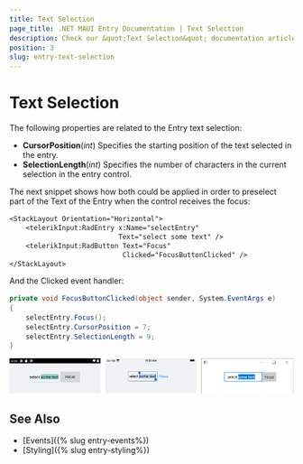 ```yaml
---
title: Text Selection
page_title: .NET MAUI Entry Documentation | Text Selection
description: Check our &quot;Text Selection&quot; documentation article for Telerik Entry for .NET MAUI control.
position: 3
slug: entry-text-selection
---
```


# Text Selection

The following properties are related to the Entry text selection: 

* **CursorPosition**(*int*) Specifies the starting position of the text selected in the entry.
* **SelectionLength**(*int*) Specifies the number of characters in the current selection in the entry control.

The next snippet shows how both could be applied in order to preselect part of the Text of the Entry when the control receives the focus:

```XAML
<StackLayout Orientation="Horizontal">
    <telerikInput:RadEntry x:Name="selectEntry" 
						   Text="select some text" />
    <telerikInput:RadButton Text="Focus" 
							Clicked="FocusButtonClicked" />
</StackLayout>
```

And the Clicked event handler:

```C#
private void FocusButtonClicked(object sender, System.EventArgs e)
{
    selectEntry.Focus();
    selectEntry.CursorPosition = 7;
    selectEntry.SelectionLength = 9;
}
```

![Entry Text Selection](images/entry_text_selection.png)

## See Also

- [Events]({% slug entry-events%})
- [Styling]({% slug entry-styling%})
